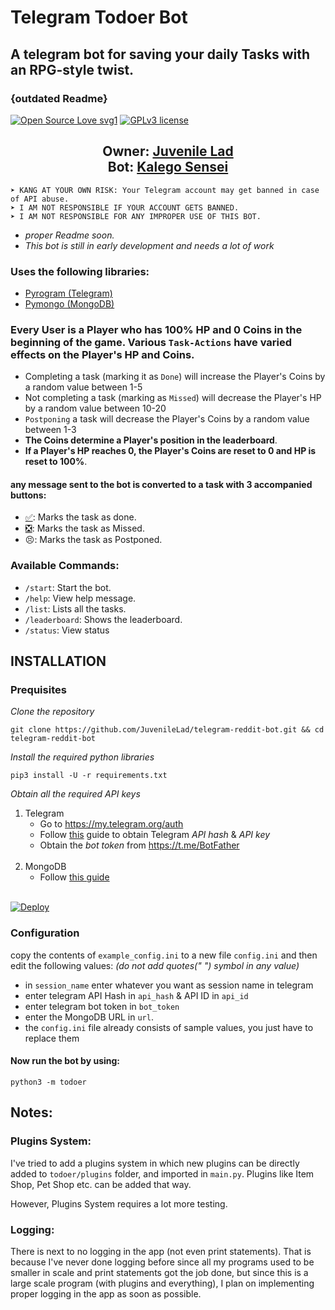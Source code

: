 # Telegram Todoer Bot
## A telegram bot for saving your daily Tasks with an RPG-style twist.
### {outdated Readme}
[![Open Source Love svg1](https://badges.frapsoft.com/os/v1/open-source.png?v=103)](https://github.com/JuvenileLad/Telegram-todoer-bot)
[![GPLv3 license](https://img.shields.io/badge/License-GPLv3-blue.svg?&style=flat-square)](https://github.com/JuvenileLad/Telegram-todoer-bot#copyright--license)
<h2 align="center"><b>Owner: <a href="https://telegram.dog/juve_watson">Juvenile Lad</a></b><br>
<b>Bot: <a href="https://telegram.dog/kalegobot">Kalego Sensei</a></b></h2>

```
➤ KANG AT YOUR OWN RISK: Your Telegram account may get banned in case of API abuse.
➤ I AM NOT RESPONSIBLE IF YOUR ACCOUNT GETS BANNED.
➤ I AM NOT RESPONSIBLE FOR ANY IMPROPER USE OF THIS BOT.
```

* *proper Readme soon.*
* *This bot is still in early development and needs a lot of work*

### Uses the following libraries:
- [Pyrogram (Telegram)](https://github.com/pyrogram/pyrogram)
- [Pymongo (MongoDB)](https://pymongo.readthedocs.io/en/stable/)

### Every User is a Player who has 100% HP and 0 Coins in the beginning of the game. Various `Task-Actions` have varied effects on the Player's HP and Coins.

- Completing a task (marking it as `Done`) will increase the Player's Coins by a random value between 1-5
- Not completing a task (marking as `Missed`) will decrease the Player's HP by a random value between 10-20
- `Postponing` a task will decrease the Player's Coins by a random value between 1-3
- **The Coins determine a Player's position in the leaderboard**.
- **If a Player's HP reaches 0, the Player's Coins are reset to 0 and HP is reset to 100%**.

#### any message sent to the bot is converted to a task with 3 accompanied buttons:
- [✅](button_id_1): Marks the task as done.
- [❎](button_id_2): Marks the task as Missed.
- 😣: Marks the task as Postponed.

### Available Commands:
- `/start`: Start the bot.
- `/help`: View help message.
- `/list`: Lists all the tasks.
- `/leaderboard`: Shows the leaderboard.
- `/status`: View status

## <div id="install">INSTALLATION</div>

### <div id="preq">Prequisites</div>
*Clone the repository*
```
git clone https://github.com/JuvenileLad/telegram-reddit-bot.git && cd telegram-reddit-bot
```
*Install the required python libraries*
```
pip3 install -U -r requirements.txt
```

*Obtain all the required API keys*

1) Telegram
	- Go to https://my.telegram.org/auth
	- Follow [this](https://core.telegram.org/api/obtaining_api_id#obtaining-api-id) guide to obtain Telegram *API hash* & *API key*
	- Obtain the *bot token* from https://t.me/BotFather
	<BR>
3) MongoDB
	- Follow [this guide](https://telegra.ph/How-to-get-MongoDB-URL-02-04)
	<br>

[![Deploy](https://www.herokucdn.com/deploy/button.svg)](https://heroku.com/deploy?template=https://github.com/JuvenileLad/tg-todoer-bot)

### <div id="config">Configuration</div>
copy the contents of `example_config.ini` to a new file `config.ini` and then edit the following values:
*(do not add quotes(" ") symbol in any value)*

- in `session_name` enter whatever you want as session name in telegram
- enter telegram API Hash in `api_hash` & API ID in `api_id`
- enter telegram bot token in `bot_token`
- enter the MongoDB URL in `url`.
- the `config.ini` file already consists of sample values, you just have to replace them

#### Now run the bot by using:
	python3 -m todoer

## Notes:
### Plugins System:
I've tried to add a plugins system in which new plugins can be directly added to `todoer/plugins` folder, and imported in `main.py`. 
Plugins like Item Shop, Pet Shop etc. can be added that way.

However, Plugins System requires a lot more testing.

### Logging:
There is next to no logging in the app (not even print statements). That is because I've never done logging before since all my programs used to be smaller in scale and print statements got the job done, but since this is a large scale program (with plugins and everything), I plan on implementing proper logging in the app as soon as possible.

